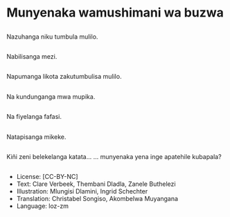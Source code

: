 # Munyenaka wamushimani wa buzwa

##
Nazuhanga niku tumbula mulilo.

##
Nabilisanga mezi.

##
Napumanga likota zakutumbulisa mulilo.

##
Na kundunganga mwa mupika.

##
Na fiyelanga fafasi.

##
Natapisanga mikeke.

##
Kiñi zeni belekelanga katata... ... munyenaka yena inge apatehile kubapala?

##
* License: [CC-BY-NC]
* Text: Clare Verbeek, Thembani Dladla, Zanele Buthelezi
* Illustration: Mlungisi Dlamini, Ingrid Schechter
* Translation: Christabel Songiso, Akombelwa Muyangana
* Language: loz-zm
